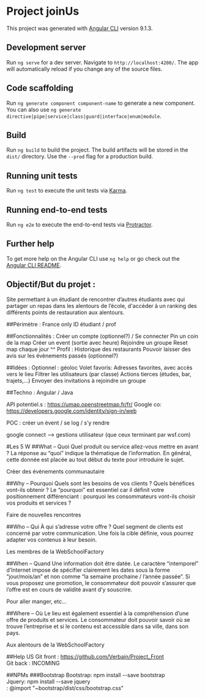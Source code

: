 # Project joinUs

This project was generated with [Angular CLI](https://github.com/angular/angular-cli) version 9.1.3.

## Development server

Run `ng serve` for a dev server. Navigate to `http://localhost:4200/`. The app will automatically reload if you change any of the source files.

## Code scaffolding

Run `ng generate component component-name` to generate a new component. You can also use `ng generate directive|pipe|service|class|guard|interface|enum|module`.

## Build

Run `ng build` to build the project. The build artifacts will be stored in the `dist/` directory. Use the `--prod` flag for a production build.

## Running unit tests

Run `ng test` to execute the unit tests via [Karma](https://karma-runner.github.io).

## Running end-to-end tests

Run `ng e2e` to execute the end-to-end tests via [Protractor](http://www.protractortest.org/).

## Further help

To get more help on the Angular CLI use `ng help` or go check out the [Angular CLI README](https://github.com/angular/angular-cli/blob/master/README.md).

## Objectif/But du projet :

Site permettant à un étudiant de rencontrer d’autres étudiants avec qui partager un repas dans les alentours de l’école, d'accéder à un ranking des différents points de restauration aux alentours.

##Périmètre :
  France only
  ID étudiant / prof
  
  
##Fonctionnalités : 
  Créer un compte (optionnel?) / Se connecter
  Pin un coin de la map 
  Créer un event (sortie avec heure)
  Rejoindre un groupe 
  Reset map chaque jour ^^
  Profil : Historique des restaurants 
  Pouvoir laisser des avis sur les évènements passés (optionnel?)
  
  
  ##Idées : 
  	Optionnel : géoloc 
  	Volet favoris: Adresses favorites, avec accès vers le lieu 
  	Filtrer les utilisateurs (par classe) 
  	Actions tierces (études, bar, trajets,…)
  	Envoyer des invitations à rejoindre un groupe
  
  ##Techno : 
  Angular / Java 
  
  API potentiel.s : https://umap.openstreetmap.fr/fr/
  Google co: https://developers.google.com/identity/sign-in/web
  
  POC : créer un évent / se log / s’y rendre
  
  
  google connect --> gestions utilisateur (que ceux terminant par wsf.com)
  
  
  
  #Les 5 W
  ##What – Quoi
  Quel produit ou service allez-vous mettre en avant ? La réponse au “quoi” indique la thématique de l’information. En général, cette donnée est placée au tout début du texte pour introduire le sujet.
  
  Créer des événements communautaire 
  
  ##Why – Pourquoi
  Quels sont les besoins de vos clients ? Quels bénéfices vont-ils obtenir ? Le “pourquoi” est essentiel car il définit votre positionnement différenciant : pourquoi les consommateurs vont-ils choisir vos produits et services ?
  
  Faire de nouvelles rencontres
  
  ##Who – Qui
  À qui s’adresse votre offre ? Quel segment de clients est concerné par votre communication. Une fois la cible définie, vous pourrez adapter vos contenus à leur besoin.
  
  Les membres de la WebSchoolFactory
  
  ##When – Quand
  Une information doit être datée. Le caractère “intemporel” d’Internet impose de spécifier clairement les dates sous la forme “jour/mois/an” et non comme “la semaine prochaine / l’année passée”. Si vous proposez une promotion, le consommateur doit pouvoir s’assurer que l’offre est en cours de validité avant d’y souscrire.
  
  
  Pour aller manger, etc… 
  
  ##Where – Où
  Le lieu est également essentiel à la compréhension d’une offre de produits et services. Le consommateur doit pouvoir savoir où se trouve l’entreprise et si le contenu est accessible dans sa ville, dans son pays.
  
  Aux alentours de la WebSchoolFactory
  
  
  
  
  
  ##Help US 
  Git front : https://github.com/Verbain/Project_Front <br/>
  Git back : INCOMING

  ##NPMs
  ###Bootstrap
  Bootstrap: npm install --save bootstrap <br>
  Jquery: npm install --save jquery <br>
   : @import "~bootstrap/dist/css/bootstrap.css"
